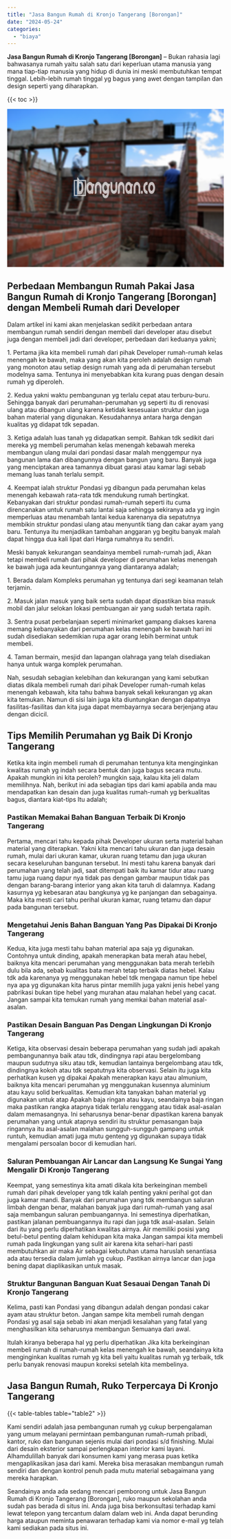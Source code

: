 ```yaml
---
title: "Jasa Bangun Rumah di Kronjo Tangerang [Borongan]"
date: "2024-05-24"
categories: 
  - "biaya"
---
```


**Jasa Bangun Rumah di Kronjo Tangerang \[Borongan\]** – Bukan rahasia lagi bahwasanya rumah yaitu salah satu dari keperluan utama manusia yang mana tiap-tiap manusia yang hidup di dunia ini meski membutuhkan tempat tinggal. Lebih-lebih rumah tinggal yg bagus yang awet dengan tampilan dan design seperti yang diharapkan.

{{< toc >}}

![Jasa Bangun Rumah di Kronjo Tangerang [Borongan]](/images/borong-bangunan-37.png)

## Perbedaan Membangun Rumah Pakai Jasa Bangun Rumah di Kronjo Tangerang \[Borongan\] dengan Membeli Rumah dari Developer

Dalam artikel ini kami akan menjelaskan sedikit perbedaan antara membangun rumah sendiri dengan membeli dari developer atau disebut juga dengan membeli jadi dari developer, perbedaan dari keduanya yakni;

1\. Pertama jika kita membeli rumah dari pihak Developer rumah-rumah kelas menengah ke bawah, maka yang akan kita peroleh adalah design rumah yang monoton atau setiap design rumah yang ada di perumahan tersebut modelnya sama. Tentunya ini menyebabkan kita kurang puas dengan desain rumah yg diperoleh.

2\. Kedua yakni waktu pembangunan yg terlalu cepat atau terburu-buru. Sehingga banyak dari perumahan-perumahan yg seperti itu di renovasi ulang atau dibangun ulang karena ketidak kesesuaian struktur dan juga bahan material yang digunakan. Kesudahannya antara harga dengan kualitas yg didapat tdk sepadan.

3\. Ketiga adalah luas tanah yg didapatkan sempit. Bahkan tdk sedikit dari mereka yg membeli perumahan kelas menengah kebawah mereka membangun ulang mulai dari pondasi dasar malah menggempur nya bangunan lama dan dibangunnya dengan bangun yang baru. Banyak juga yang menciptakan area tamannya dibuat garasi atau kamar lagi sebab memang luas tanah terlalu sempit.

4\. Keempat ialah struktur Pondasi yg dibangun pada perumahan kelas menengah kebawah rata-rata tdk mendukung rumah bertingkat. Kebanyakan dari struktur pondasi rumah-rumah seperti itu cuma direncanakan untuk rumah satu lantai saja sehingga sekiranya ada yg ingin memperluas atau menambah lantai kedua karenanya dia sepatutnya membikin struktur pondasi ulang atau menyuntik tiang dan cakar ayam yang baru. Tentunya itu menjadikan tambahan anggaran yg begitu banyak malah dapat hingga dua kali lipat dari Harga rumahnya itu sendiri.

Meski banyak kekurangan seandainya membeli rumah-rumah jadi, Akan tetapi membeli rumah dari pihak developer di perumahan kelas menengah ke bawah juga ada keuntungannya yang diantaranya adalah;

1\. Berada dalam Kompleks perumahan yg tentunya dari segi keamanan telah terjamin.

2\. Masuk jalan masuk yang baik serta sudah dapat dipastikan bisa masuk mobil dan jalur selokan lokasi pembuangan air yang sudah tertata rapih.

3\. Sentra pusat perbelanjaan seperti minimarket gampang diakses karena memang kebanyakan dari perumahan kelas menengah ke bawah hari ini sudah disediakan sedemikian rupa agar orang lebih berminat untuk membeli.

4\. Taman bermain, mesjid dan lapangan olahraga yang telah disediakan hanya untuk warga komplek perumahan.

Nah, sesudah sebagian kelebihan dan kekurangan yang kami sebutkan diatas dikala membeli rumah dari pihak Developer rumah-rumah kelas menengah kebawah, kita tahu bahwa banyak sekali kekurangan yg akan kita temukan. Namun di sisi lain juga kita diuntungkan dengan dapatnya fasilitas-fasilitas dan kita juga dapat membayarnya secara berjenjang atau dengan dicicil.

## Tips Memilih Perumahan yg Baik Di Kronjo Tangerang

Ketika kita ingin membeli rumah di perumahan tentunya kita menginginkan kwalitas rumah yg indah secara bentuk dan juga bagus secara mutu. Apakah mungkin ini kita peroleh? mungkin saja, kalau kita jeli dalam memilihnya. Nah, berikut ini ada sebagian tips dari kami apabila anda mau mendapatkan kan desain dan juga kualitas rumah-rumah yg berkualitas bagus, diantara kiat-tips Itu adalah;

### Pastikan Memakai Bahan Banguan Terbaik Di Kronjo Tangerang

Pertama, mencari tahu kepada pihak Developer ukuran serta material bahan material yang diterapkan. Yakni kita mencari tahu ukuran dan juga desain rumah, mulai dari ukuran kamar, ukuran ruang tetamu dan juga ukuran secara keseluruhan bangunan tersebut. Ini mesti tahu karena banyak dari perumahan yang telah jadi, saat ditempati baik itu kamar tidur atau ruang tamu juga ruang dapur nya tidak pas dengan gambar maupun tidak pas dengan barang-barang interior yang akan kita taruh di dalamnya. Kadang kasurnya yg kebesaran atau bangkunya yg ke panjangan dan sebagainya. Maka kita mesti cari tahu perihal ukuran kamar, ruang tetamu dan dapur pada bangunan tersebut.

### Mengetahui Jenis Bahan Banguan Yang Pas Dipakai Di Kronjo Tangerang

Kedua, kita juga mesti tahu bahan material apa saja yg digunakan. Contohnya untuk dinding, apakah menerapkan bata merah atau hebel, baiknya kita mencari perumahan yang menggunakan bata merah terlebih dulu bila ada, sebab kualitas bata merah tetap terbaik diatas hebel. Kalau tdk ada karenanya yg menggunakan hebel tdk mengapa namun tipe hebel nya apa yg digunakan kita harus pintar memilih juga yakni jenis hebel yang pabrikasi bukan tipe hebel yang murahan atau malahan hebel yang cacat. Jangan sampai kita temukan rumah yang memkai bahan material asal-asalan.

### Pastikan Desain Banguan Pas Dengan Lingkungan Di Kronjo Tangerang

Ketiga, kita observasi desain beberapa perumahan yang sudah jadi apakah pembangunannya baik atau tdk, dindingnya rapi atau bergelombang maupun sudutnya siku atau tdk, kemudian lantainya bergelombang atau tdk, dindingnya kokoh atau tdk sepatutnya kita observasi. Selain itu juga kita perhatikan kusen yg dipakai Apakah menerapkan kayu atau almunium, baiknya kita mencari perumahan yg menggunakan kusennya aluminium atau kayu solid berkualitas. Kemudian kita tanyakan bahan material yg digunakan untuk atap Apakah baja ringan atau kayu, seandainya baja ringan maka pastikan rangka atapnya tidak terlalu renggang atau tidak asal-asalan dalam memasangnya. Ini seharusnya benar-benar dipastikan karena banyak perumahan yang untuk atapnya sendiri itu struktur pemasangan baja ringannya itu asal-asalan malahan sungguh-sungguh gampang untuk runtuh, kemudian amati juga mutu genteng yg digunakan supaya tidak mengalami persoalan bocor di kemudian hari.

### Saluran Pembuangan Air Lancar dan Langsung Ke Sungai Yang Mengalir Di Kronjo Tangerang

Keempat, yang semestinya kita amati dikala kita berkeinginan membeli rumah dari pihak developer yang tdk kalah penting yakni perihal got dan juga kamar mandi. Banyak dari perumahan yang tdk membangun saluran limbah dengan benar, malahan banyak juga dari rumah-rumah yang asal saja membangun saluran pembuangannya. Ini semestinya diperhatikan, pastikan jalanan pembuangannya itu rapi dan juga tdk asal-asalan. Selain dari itu yang perlu diperhatikan kwalitas airnya. Air memiliki posisi yang betul-betul penting dalam kehidupan kita maka Jangan sampai kita membeli rumah pada lingkungan yang sulit air karena kita sehari-hari pasti membutuhkan air maka Air sebagai kebutuhan utama haruslah senantiasa ada atau tersedia dalam jumlah yg cukup. Pastikan airnya lancar dan juga bening dapat diaplikasikan untuk masak.

### Struktur Bangunan Banguan Kuat Sesauai Dengan Tanah Di Kronjo Tangerang

Kelima, pasti kan Pondasi yang dibangun adalah dengan pondasi cakar ayam atau struktur beton. Jangan sampe kita membeli rumah dengan Pondasi yg asal saja sebab ini akan menjadi kesalahan yang fatal yang menghasilkan kita seharusnya membangun Semuanya dari awal.

Itulah kiranya beberapa hal yg perlu diperhatikan Jika kita berkeinginan membeli rumah di rumah-rumah kelas menengah ke bawah, seandainya kita menginginkan kualitas rumah yg kita beli yaitu kualitas rumah yg terbaik, tdk perlu banyak renovasi maupun koreksi setelah kita membelinya.

## Jasa Bangun Rumah, Ruko Terpercaya Di Kronjo Tangerang

{{< table-tables table="table2" >}}

Kami sendiri adalah jasa pembangunan rumah yg cukup berpengalaman yang umum melayani permintaan pembangunan rumah-rumah pribadi, kantor, ruko dan bangunan sejenis mulai dari pondasi s/d finishing. Mulai dari desain eksterior sampai perlengkapan interior kami layani. Alhamdulillah banyak dari konsumen kami yang merasa puas ketika mengaplikasikan jasa dari kami. Mereka bisa merasakan membangun rumah sendiri dan dengan kontrol penuh pada mutu material sebagaimana yang mereka harapkan.

Seandainya anda ada sedang mencari pemborong untuk Jasa Bangun Rumah di Kronjo Tangerang \[Borongan\], ruko maupun sekolahan anda sudah pas berada di situs ini. Anda juga bisa berkonsultasi terhadap kami lewat telepon yang tercantum dalam dalam web ini. Anda dapat berunding harga ataupun meminta penawaran terhadap kami via nomor e-mail yg telah kami sediakan pada situs ini.
